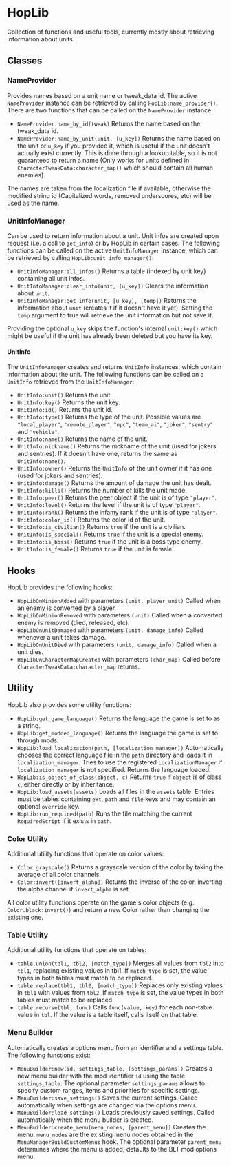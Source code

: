 # HopLib

Collection of functions and useful tools, currently mostly about retrieving information about units.

## Classes

### NameProvider

Provides names based on a unit name or tweak_data id. The active `NameProvider` instance can be retrieved by calling `HopLib:name_provider()`. There are two functions that can be called on the `NameProvider` instance:

- `NameProvider:name_by_id(tweak)` Returns the name based on the tweak_data id.
- `NameProvider:name_by_unit(unit, [u_key])` Returns the name based on the unit or `u_key` if you provided it, which is useful if the unit doesn't actually exist currently. This is done through a lookup table, so it is not guaranteed to return a name (Only works for units defined in `CharacterTweakData:character_map()` which should contain all human enemies).

The names are taken from the localization file if available, otherwise the modified string id (Capitalized words, removed underscores, etc) will be used as the name.

### UnitInfoManager

Can be used to return information about a unit. Unit infos are created upon request (i.e. a call to `get_info`) or by HopLib in certain cases. The following functions can be called on the active `UnitInfoManager` instance, which can be retrieved by calling `HopLib:unit_info_manager()`:

- `UnitInfoManager:all_infos()` Returns a table (indexed by unit key) containing all unit infos.
- `UnitInfoManager:clear_info(unit, [u_key])` Clears the information about `unit`.
- `UnitInfoManager:get_info(unit, [u_key], [temp])` Returns the information about `unit` (creates it if it doesn't have it yet). Setting the `temp` argument to true will retrieve the unit information but not save it.

Providing the optional `u_key` skips the function's internal `unit:key()` which might be useful if the unit has already been deleted but you have its key.

#### UnitInfo

The `UnitInfoManager` creates and returns `UnitInfo` instances, which contain information about the unit. The following functions can be called on a `UnitInfo` retrieved from the `UnitInfoManager`:

- `UnitInfo:unit()` Returns the unit.
- `UnitInfo:key()` Returns the unit key.
- `UnitInfo:id()` Returns the unit id.
- `UnitInfo:type()` Returns the type of the unit. Possible values are `"local_player"`, `"remote_player"`, `"npc"`, `"team_ai"`, `"joker"`, `"sentry"` and `"vehicle"`.
- `UnitInfo:name()` Returns the name of the unit.
- `UnitInfo:nickname()` Returns the nickname of the unit (used for jokers and sentries). If it doesn't have one, returns the same as `UnitInfo:name()`.
- `UnitInfo:owner()` Returns the `UnitInfo` of the unit owner if it has one (used for jokers and sentries).
- `UnitInfo:damage()` Returns the amount of damage the unit has dealt.
- `UnitInfo:kills()` Returns the number of kills the unit made.
- `UnitInfo:peer()` Returns the peer object if the unit is of type `"player"`.
- `UnitInfo:level()` Returns the level if the unit is of type `"player"`.
- `UnitInfo:rank()` Returns the infamy rank if the unit is of type `"player"`.
- `UnitInfo:color_id()` Returns the color id of the unit.
- `UnitInfo:is_civilian()` Returns `true` if the unit is a civilian.
- `UnitInfo:is_special()` Returns `true` if the unit is a special enemy.
- `UnitInfo:is_boss()` Returns `true` if the unit is a boss type enemy.
- `UnitInfo:is_female()` Returns `true` if the unit is female.

## Hooks

HopLib provides the following hooks:

- `HopLibOnMinionAdded` with parameters `(unit, player_unit)` Called when an enemy is converted by a player.
- `HopLibOnMinionRemoved` with parameters `(unit)` Called when a converted enemy is removed (died, released, etc).
- `HopLibOnUnitDamaged` with parameters `(unit, damage_info)` Called whenever a unit takes damage.
- `HopLibOnUnitDied` with parameters `(unit, damage_info)` Called when a unit dies.
- `HopLibOnCharacterMapCreated` with parameters `(char_map)` Called before `CharacterTweakData:character_map` returns.

## Utility

HopLib also provides some utility functions:

- `HopLib:get_game_language()` Returns the language the game is set to as a string.
- `HopLib:get_modded_language()` Returns the language the game is set to through mods.
- `HopLib:load_localization(path, [localization_manager])` Automatically chooses the correct language file in the `path` directory and loads it in `localization_manager`. Tries to use the registered `LocalizationManager` if `localization_manager` is not specified. Returns the language loaded.
- `HopLib:is_object_of_class(object, c)` Returns `true` if `object` is of class `c`, either directly or by inheritance.
- `HopLib:load_assets(assets)` Loads all files in the `assets` table. Entries must be tables containing `ext`, `path` and `file` keys and may contain an optional `override` key.
- `HopLib:run_required(path)` Runs the file matching the current `RequiredScript` if it exists in `path`.

### Color Utility

Additional utility functions that operate on color values:

- `Color:grayscale()` Returns a grayscale version of the color by taking the average of all color channels.
- `Color:invert([invert_alpha])` Returns the inverse of the color, inverting the alpha channel if `invert_alpha` is set.

All color utility functions operate on the game's color objects (e.g. `Color.black:invert()`) and return a new Color rather than changing the existing one.

### Table Utility

Additional utility functions that operate on tables:

- `table.union(tbl1, tbl2, [match_type])` Merges all values from `tbl2` into `tbl1`, replacing existing values in tbl1. If `match_type` is set, the value types in both tables must match to be replaced.
- `table.replace(tbl1, tbl2, [match_type])` Replaces only existing values in `tbl1` with values from `tbl2`. If `match_type` is set, the value types in both tables must match to be replaced.
- `table.recurse(tbl, func)` Calls `func(value, key)` for each non-table value in `tbl`. If the value is a table itself, calls itself on that table.

### Menu Builder

Automatically creates a options menu from an identifier and a settings table. The following functions exist:

- `MenuBuilder:new(id, settings_table, [settings_params])` Creates a new menu builder with the mod identifier `id` using the table `settings_table`. The optional parameter `settings_params` allows to specify custom ranges, items and priorities for specific settings.
- `MenuBuilder:save_settings()` Saves the current settings. Called automatically when settings are changed via the options menu.
- `MenuBuilder:load_settings()` Loads previously saved settings. Called automatically when the menu builder is created.
- `MenuBuilder:create_menu(menu_nodes, [parent_menu])` Creates the menu. `menu_nodes` are the existing menu nodes obtained in the `MenuManagerBuildCustomMenus` hook.  The optional parameter `parent_menu` determines where the menu is added, defaults to the BLT mod options menu.
